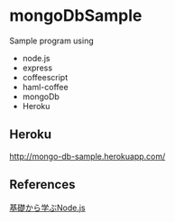 mongoDbSample
=============

Sample program using
* node.js
* express
* coffeescript
* haml-coffee
* mongoDb
* Heroku

## Heroku
<http://mongo-db-sample.herokuapp.com/>

## References
[基礎から学ぶNode.js](http://gihyo.jp/dev/serial/01/nodejs)
